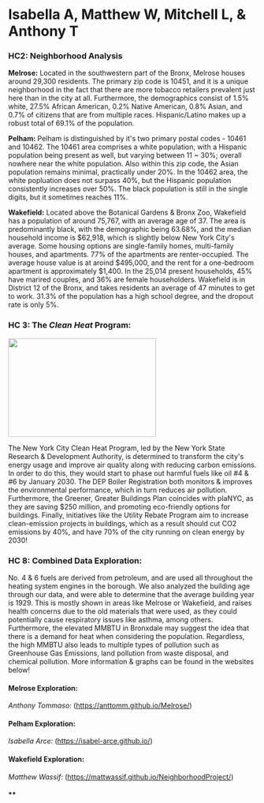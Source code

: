 # Isabella A, Matthew W, Mitchell L, & Anthony T

### HC2: Neighborhood Analysis

**Melrose:** Located in the southwestern part of the Bronx, Melrose houses around 29,300 residents. The primary zip code is 10451, and it is a unique neighborhood in the fact that there are more tobacco retailers prevalent just here than in the city at all. Furthermore, the demographics consist of 1.5% white, 27.5% African American, 0.2% Native American, 0.8% Asian, and 0.7% of citizens that are from multiple races. Hispanic/Latino makes up a robust total of 69.1% of the population. 

**Pelham:** Pelham is distinguished by it's two primary postal codes - 10461 and 10462. The 10461 area comprises a white population, with a Hispanic population being present as well, but varying between 11 ~ 30%; overall nowhere near the white population. Also within this zip code, the Asian population remains minimal, practically under 20%. In the 10462 area, the white popluation does not surpass 40%, but the Hispanic population consistently increases over 50%. The black population is still in the single digits, but it sometimes reaches 11%.

**Wakefield:** Located above the Botanical Gardens & Bronx Zoo, Wakefield has a population of around 75,767, with an average age of 37. The area is predominantly black, with the demographic being 63.68%, and the median household income is $62,918, which is slightly below New York City's average. Some housing options are single-family homes, multi-family houses, and apartments. 77% of the apartments are renter-occupied. The average house value is at aroind $495,000, and the rent for a one-bedroom apartment is approximately $1,400. In the 25,014 present households, 45% have marired couples, and 36% are female householders. Wakefield is in District 12 of the Bronx, and takes residents an average of 47 minutes to get to work. 31.3% of the population has a high school degree, and the dropout rate is only 5%. 

### HC 3: The ***Clean Heat*** Program: 
<img src="https://github.com/AntTomm/TheBronx/assets/148288592/923b629d-0a56-44b7-9c81-062b995b5f6d" width="300" height="200">

The New York City Clean Heat Program, led by the New York State Research & Development Authority, is determined to transform the city's energy usage and improve air quality along with reducing carbon emissions. In order to do this, they would start to phase out harmful fuels like oil #4 & #6 by January 2030. The DEP Boiler Registration both monitors & improves the environmental performance, which in turn reduces air pollution. Furthermore, the Greener, Greater Buildings Plan coincides with plaNYC, as they are saving $250 million, and promoting eco-friendly options for buildings. Finally, initiatives like the Utility Rebate Program aim to increase clean-emission projects in buildings, which as a result should cut CO2 emissions by 40%, and have 70% of the city running on clean energy by 2030!

### HC 8: Combined Data Exploration:

No. 4 & 6 fuels are derived from petroleum, and are used all throughout the heating system engines in the borough. We also analyzed the building age through our data, and were able to determine that the average building year is 1929. This is mostly shown in areas like Melrose or Wakefield, and raises health concerns due to the old materials that were used, as they could potentially cause respiratory issues like asthma, among others. Furthermore, the elevated MMBTU in Bronxdale may suggest the idea that there is a demand for heat when considering the population. Regardless, the high MMBTU also leads to multiple types of pollution such as Greenhouse Gas Emissions, land pollution from waste disposal, and chemical pollution. More information & graphs can be found in the websites below!

#### **Melrose Exploration:** 

*Anthony Tommaso:* (https://anttomm.github.io/Melrose/) 

#### **Pelham Exploration:**

*Isabella Arce:* (https://isabel-arce.github.io/)

#### **Wakefield Exploration:**

*Matthew Wassif:* (https://mattwassif.github.io/NeighborhoodProject/)

#### **


